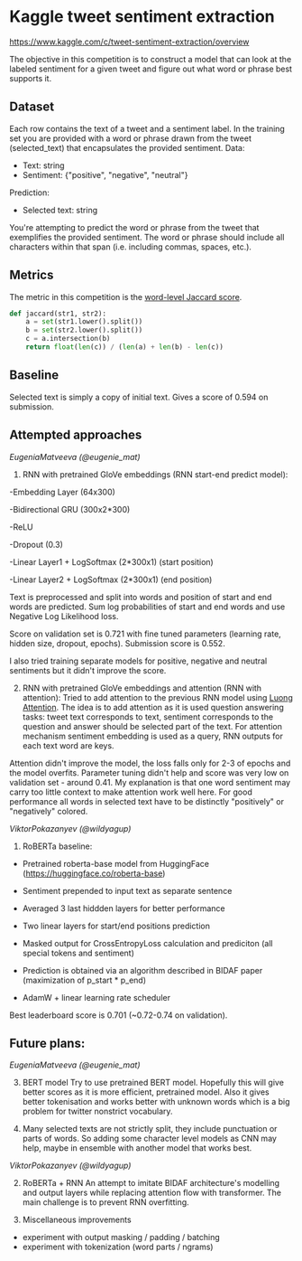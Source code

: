 # Kaggle tweet sentiment extraction
https://www.kaggle.com/c/tweet-sentiment-extraction/overview

The objective in this competition is to construct a model that can look at the labeled sentiment for a given tweet and figure out what word or phrase best supports it.

## Dataset
Each row contains the text of a tweet and a sentiment label. In the training set you are provided with a word or phrase drawn from the tweet (selected_text) that encapsulates the provided sentiment.
Data:
* Text: string
* Sentiment: {"positive", "negative", "neutral"}

Prediction:
* Selected text: string

You're attempting to predict the word or phrase from the tweet that exemplifies the provided sentiment. The word or phrase should include all characters within that span (i.e. including commas, spaces, etc.).

## Metrics
The metric in this competition is the [word-level Jaccard score](https://en.wikipedia.org/wiki/Jaccard_index). 

```python
def jaccard(str1, str2): 
    a = set(str1.lower().split()) 
    b = set(str2.lower().split())
    c = a.intersection(b)
    return float(len(c)) / (len(a) + len(b) - len(c))
```

## Baseline
Selected text is simply a copy of initial text.
Gives a score of 0.594 on submission.

## Attempted approaches
*EugeniaMatveeva (@eugenie_mat)*
1. RNN with pretrained GloVe embeddings (RNN start-end predict model):

-Embedding Layer (64x300)

-Bidirectional GRU (300x2\*300)

-ReLU

-Dropout (0.3)

-Linear Layer1 + LogSoftmax (2\*300x1) (start position)

-Linear Layer2 + LogSoftmax (2\*300x1) (end position)


Text is preprocessed and split into words and position of start and end words are predicted. Sum log probabilities of start and end words and use Negative Log Likelihood loss.

Score on validation set is  0.721 with fine tuned parameters (learning rate, hidden size, dropout, epochs).
Submission score is 0.552.

I also tried training separate models for positive, negative and neutral sentiments but it didn't improve the score.

2.  RNN with pretrained GloVe embeddings and attention (RNN with attention):
Tried to add attention to the previous RNN model using [Luong Attention](https://arxiv.org/pdf/1508.04025.pdf). 
The idea is to add attention as it is used question answering tasks: tweet text corresponds to text, sentiment corresponds to the question and answer should be selected part of the text.
For attention mechanism sentiment embedding is used as a query, RNN outputs for each text word are keys.

Attention didn't improve the model, the loss falls only for 2-3 of epochs and the model overfits. Parameter tuning didn't help and score was very low on validation set - around 0.41.
My explanation is that one word sentiment may carry too little context to make attention work well here. For good performance all words in selected text have to be distinctly "positively" or "negatively" colored.

*ViktorPokazanyev (@wildyagup)*
1. RoBERTa baseline:

- Pretrained roberta-base model from HuggingFace (https://huggingface.co/roberta-base)

- Sentiment prepended to input text as separate sentence

- Averaged 3 last hiddden layers for better performance

- Two linear layers for start/end positions prediction

- Masked output for CrossEntropyLoss calculation and prediciton (all special tokens and sentiment)

- Prediction is obtained via an algorithm described in BIDAF paper (maximization of p_start * p_end)

- AdamW + linear learning rate scheduler

Best leaderboard score is 0.701 (~0.72-0.74 on validation).

## Future plans:
*EugeniaMatveeva (@eugenie_mat)*

3. BERT model
Try to use pretrained BERT model. Hopefully this will give better scores as it is more efficient, pretrained model. Also it gives better tokenisation and works better with unknown words which is a big problem for twitter nonstrict vocabulary.

4. Many selected texts are not strictly split, they include punctuation or parts of words. So adding some character level models as CNN may help, maybe in ensemble with another model that works best.

*ViktorPokazanyev (@wildyagup)*

2. RoBERTa + RNN
An attempt to imitate BIDAF architecture's modelling and output layers while replacing attention flow with transformer. 
The main challenge is to prevent RNN overfitting.

3. Miscellaneous improvements
* experiment with output masking / padding / batching
* experiment with tokenization (word parts / ngrams)